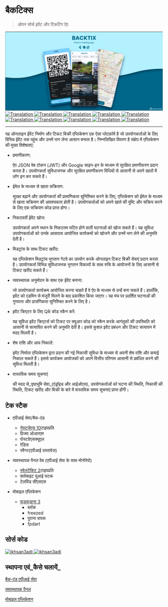 # बैकटिक्स

> ओपन सोर्स इवेंट और टिकटिंग ऐप

<img src="assets/social_preview.png">

<a href="./README.md">
  <img alt="Translation" src="https://img.shields.io/badge/Bahasa_Indonesia-blue?style=for-the-badge&logo=googletranslate&logoColor=blue&labelColor=white">
</a>
<a href="./README.en.md">
  <img alt="Translation" src="https://img.shields.io/badge/English-blue?style=for-the-badge&logo=googletranslate&logoColor=blue&labelColor=white">
</a>
<a href="./README.zh-CN.md">
  <img alt="Translation" src="https://img.shields.io/badge/简体中文-blue?style=for-the-badge&logo=googletranslate&logoColor=blue&labelColor=white">
</a>
<a href="./README.ja.md">
  <img alt="Translation" src="https://img.shields.io/badge/日本語-blue?style=for-the-badge&logo=googletranslate&logoColor=blue&labelColor=white">
</a>
<a href="./README.ar.md">
  <img alt="Translation" src="https://img.shields.io/badge/Arabic_عربي-blue?style=for-the-badge&logo=googletranslate&logoColor=blue&labelColor=white">
</a>
<a href="./README.pt.md">
  <img alt="Translation" src="https://img.shields.io/badge/Português-blue?style=for-the-badge&logo=googletranslate&logoColor=blue&labelColor=white">
</a>
<a href="./README.es.md">
  <img alt="Translation" src="https://img.shields.io/badge/Español-blue?style=for-the-badge&logo=googletranslate&logoColor=blue&labelColor=white">
</a>
<a href="./README.fr.md">
  <img alt="Translation" src="https://img.shields.io/badge/Français-blue?style=for-the-badge&logo=googletranslate&logoColor=blue&labelColor=white">
</a>
<a href="./README.vi.md">
  <img alt="Translation" src="https://img.shields.io/badge/Tiếng_Việt-blue?style=for-the-badge&logo=googletranslate&logoColor=blue&labelColor=white">
</a>
<a href="./README.hi.md">
  <img alt="Translation" src="https://img.shields.io/badge/Hindi_हिंदी-blue?style=for-the-badge&logo=googletranslate&logoColor=blue&labelColor=white">
</a>

* * *

यह ऑनलाइन ईवेंट निर्माण और टिकट बिक्री एप्लिकेशन एक ऐसा प्लेटफ़ॉर्म है जो उपयोगकर्ताओं के लिए विभिन्न ईवेंट तक पहुंच और उनमें भाग लेना आसान बनाता है। निम्नलिखित विवरण है
संक्षेप में एप्लिकेशन की मुख्य विशेषताएं:

-   प्रमाणीकरण:

    ऐप JSON वेब टोकन (JWT) और Google साइन-इन के माध्यम से सुरक्षित प्रमाणीकरण प्रदान करता है। उपयोगकर्ता सुविधाजनक और सुरक्षित प्रमाणीकरण विधियों से आसानी से अपने खातों में लॉग इन कर सकते हैं।

-   ईमेल के माध्यम से खाता सक्रियण:

    सुरक्षा बढ़ाने और उपयोगकर्ता की प्रामाणिकता सुनिश्चित करने के लिए, एप्लिकेशन को ईमेल के माध्यम से खाता सक्रियण की आवश्यकता होती है। उपयोगकर्ताओं को अपने खाते की पुष्टि और सक्रिय करने के लिए एक सक्रियण कोड प्राप्त होगा।

-   निकटवर्ती ईवेंट खोज:

    उपयोगकर्ता अपने स्थान के निकटतम घटित होने वाली घटनाओं को खोज सकते हैं। यह सुविधा उपयोगकर्ताओं को उनके आसपास आयोजित कार्यक्रमों को खोजने और उनमें भाग लेने की अनुमति देती है।

-   मिडट्रांस के साथ टिकट खरीद:

    यह एप्लिकेशन मिडट्रांस भुगतान गेटवे का उपयोग करके ऑनलाइन टिकट बिक्री सेवाएं प्रदान करता है। उपयोगकर्ता विभिन्न सुविधाजनक भुगतान विकल्पों के साथ रुचि के आयोजनों के लिए आसानी से टिकट खरीद सकते हैं।

-   व्यवस्थापक अनुमोदन के साथ एक ईवेंट बनाना:

    जो उपयोगकर्ता कार्यक्रम आयोजित करना चाहते हैं वे ऐप के माध्यम से उन्हें बना सकते हैं। हालाँकि, इवेंट को एडमिन से मंजूरी मिलने के बाद प्रकाशित किया जाएगा। यह मंच पर प्रदर्शित घटनाओं की गुणवत्ता और प्रासंगिकता सुनिश्चित करने के लिए है।

-   इवेंट क्रिएटर के लिए QR कोड स्कैन करें:

    यह सुविधा इवेंट क्रिएटर्स को टिकट पर क्यूआर कोड को स्कैन करके आगंतुकों की उपस्थिति को आसानी से सत्यापित करने की अनुमति देती है। इससे कुशल इवेंट प्रबंधन और टिकट सत्यापन में मदद मिलती है।

-   शेष राशि और आय निकालें:

    इवेंट निर्माता एप्लिकेशन द्वारा प्रदान की गई निकासी सुविधा के माध्यम से अपनी शेष राशि और कमाई निकाल सकते हैं। इससे कार्यक्रम आयोजकों को अपने वित्तीय परिणाम आसानी से प्रबंधित करने की सुविधा मिलती है।

-   वास्तविक समय सूचनाएं

    की मदद से_पृष्ठभूमि सेवा_(एंड्रॉइड और आईओएस), उपयोगकर्ताओं को घटना की स्थिति, निकासी की स्थिति, टिकट खरीद और बिक्री के बारे में वास्तविक समय सूचनाएं प्राप्त होंगी।

## टेक स्टैक

-   एपीआई सेवा/बैक-एंड

    -   [नेस्टजेएस 10](https://nestjs.com/)टाइपप्रति
    -   प्रिज्मा ओआरएम
    -   पोस्टग्रेएसक्यूएल
    -   रेडिस
    -   स्वैगर(एपीआई दस्तावेज़)

-   व्यवस्थापक पैनल वेब (एपीआई सेवा के साथ मोनोरेपो)

    -   [स्वेलटेकिट 2](https://kit.svelte.dev/)टाइपप्रति
    -   फ़्लोबाइट यूआई घटक
    -   टेलविंड सीएसएस

-   मोबाइल एप्लिकेशन

    -   [फड़फड़ाना 3](https://flutter.dev/)
        -   ब्लॉक
        -   freezed
        -   पुराना वापस
        -   fpdart

## सोर्स कोड

<a href="https://github.com/ikhsan3adi/backtix-app">
  <img height='25em' src="https://img.shields.io/badge/BackTix_App-027DFD?style=for-the-badge&logo=github&logoColor=white" title="ikhsan3adi" />
</a>

<a href="https://github.com/ikhsan3adi/backtix-service">
  <img height='25em' src="https://img.shields.io/badge/BackTix_Api_Service & Admin panel-ea2845?style=for-the-badge&logo=github&logoColor=white" title="ikhsan3adi" />
</a>

## स्थापना एवं_कैसे चलायें_

[बैक-एंड एपीआई सेवा](docs/api-service.md)

[व्यवस्थापक पैनल](docs/admin-panel.md)

[मोबाइल एप्लिकेशन](docs/mobile-app.md)
